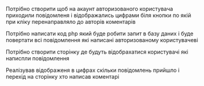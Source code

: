 Потрібно створити щоб на акаунт авторизованого користувача приходили повідомленя і відображались цифрами біля кнопки по якій при кліку перенаправляло до авторів коментарів

Потрібно написати код php який буде робити запит в базу даних і буде повертати всі повідомлення які написані авторизованому користувачеві

Потрібно створити сторінку де будуть відобрахатися користувачі які написпли повідомлення

Реалізував відображеня в цифрах скільки повідомлень прийшло і перехід на сторінку хто написав коментарі


<?php if (hasMessage(key: 'error')) : ?>

<?php if (hasMessage('error')) : ?>
